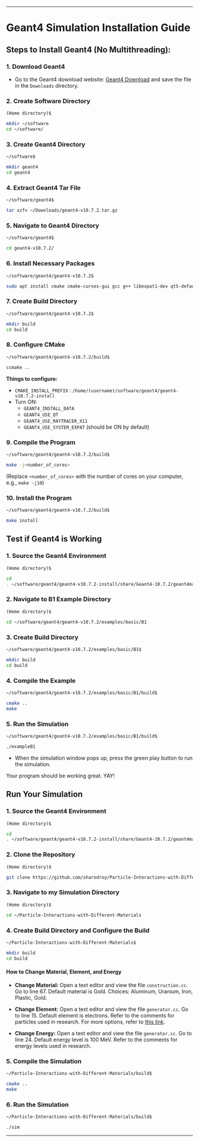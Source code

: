 
---

# Geant4 Simulation Installation Guide

## Steps to Install Geant4 (No Multithreading):

### 1. Download Geant4
- Go to the Geant4 download website: [Geant4 Download](https://geant4.web.cern.ch/download/10.7.2.html) and save the file in the `Downloads` directory.

### 2. Create Software Directory
`(Home directory)$`
```bash
mkdir ~/software
cd ~/software/
```

### 3. Create Geant4 Directory
`~/software$`
```bash
mkdir geant4
cd geant4
```

### 4. Extract Geant4 Tar File
`~/software/geant4$`
```bash
tar xzfv ~/Downloads/geant4-v10.7.2.tar.gz
```

### 5. Navigate to Geant4 Directory
`~/software/geant4$`
```bash
cd geant4-v10.7.2/
```

### 6. Install Necessary Packages
`~/software/geant4/geant4-v10.7.2$`
```bash
sudo apt install cmake cmake-curses-gui gcc g++ libexpat1-dev qt5-default libxmu-dev libmotif-dev
```

### 7. Create Build Directory
`~/software/geant4/geant4-v10.7.2$`
```bash
mkdir build
cd build
```

### 8. Configure CMake
`~/software/geant4/geant4-v10.7.2/build$`
```bash
ccmake ..
```
**Things to configure:**
- `CMAKE_INSTALL_PREFIX` : `/home/(username)/software/geant4/geant4-v10.7.2-install`
- Turn ON:
  - `GEANT4_INSTALL_DATA`
  - `GEANT4_USE_QT`
  - `GEANT4_USE_RAYTRACER_X11`
  - `GEANT4_USE_SYSTEM_EXPAT` (should be ON by default)

### 9. Compile the Program
`~/software/geant4/geant4-v10.7.2/build$`
```bash
make -j<number_of_cores>
```
(Replace `<number_of_cores>` with the number of cores on your computer, e.g., `make -j10`)

### 10. Install the Program
`~/software/geant4/geant4-v10.7.2/build$`
```bash
make install
```

## Test if Geant4 is Working

### 1. Source the Geant4 Environment
`(Home directory)$`
```bash
cd
. ~/software/geant4/geant4-v10.7.2-install/share/Geant4-10.7.2/geant4make/geant4make.sh
```

### 2. Navigate to B1 Example Directory
`(Home directory)$`
```bash
cd ~/software/geant4/geant4-v10.7.2/examples/basic/B1
```

### 3. Create Build Directory
`~/software/geant4/geant4-v10.7.2/examples/basic/B1$`
```bash
mkdir build
cd build
```

### 4. Compile the Example
`~/software/geant4/geant4-v10.7.2/examples/basic/B1/build$`
```bash
cmake ..
make
```

### 5. Run the Simulation
`~/software/geant4/geant4-v10.7.2/examples/basic/B1/build$`
```bash
./exampleB1
```
- When the simulation window pops up, press the green play button to run the simulation.

Your program should be working great. YAY!

## Run Your Simulation

### 1. Source the Geant4 Environment
`(Home directory)$`
```bash
cd
. ~/software/geant4/geant4-v10.7.2-install/share/Geant4-10.7.2/geant4make/geant4make.sh
```

### 2. Clone the Repository
`(Home directory)$`
```bash
git clone https://github.com/sharodroy/Particle-Interactions-with-Different-Materials.git
```

### 3. Navigate to my Simulation Directory
`(Home directory)$`
```bash
cd ~/Particle-Interactions-with-Different-Materials
```

### 4. Create Build Directory and Configure the Build
`~/Particle-Interactions-with-Different-Materials$`
```bash
mkdir build
cd build
```

#### How to Change Material, Element, and Energy

- **Change Material:**
  Open a text editor and view the file `construction.cc`. 
  Go to line 67. Default material is Gold.
  Choices: Aluminum, Uranium, Iron, Plastic, Gold.

- **Change Element:**
  Open a text editor and view the file `generator.cc`. 
  Go to line 15. Default element is electrons.
  Refer to the comments for particles used in research.
  For more options, refer to [this link](https://www.hep.ph.ic.ac.uk/~yoshiu/COMET/comet_g4HTMLdoc/_gun_.html#:~:text=Parameters-,particleName,-type%20s).

- **Change Energy:**
  Open a text editor and view the file `generator.cc`. 
  Go to line 24. Default energy level is 100 MeV.
  Refer to the comments for energy levels used in research.

### 5. Compile the Simulation
`~/Particle-Interactions-with-Different-Materials/build$`
```bash
cmake ..
make
```

### 6. Run the Simulation
`~/Particle-Interactions-with-Different-Materials/build$`
```bash
./sim
```

---